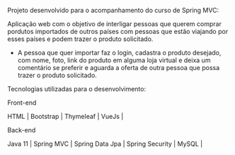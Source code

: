 Projeto desenvolvido para o acompanhamento do curso de Spring MVC:

Aplicação web com o objetivo de interligar pessoas que querem comprar pordutos importados de outros países com pessoas
que estão viajando por esses países e podem trazer o produto solicitado.

- A pessoa que quer importar faz o login, cadastra o produto desejado, com nome, foto, link do produto em alguma loja
virtual e deixa um comentário se preferir e aguarda a oferta de outra pessoa que possa trazer o produto solicitado.


Tecnologias utilizadas para o desenvolvimento:

Front-end

HTML |
Bootstrap |
Thymeleaf |
VueJs |

Back-end

Java 11 |
Spring MVC |
Spring Data Jpa |
Spring Security |
MySQL |
